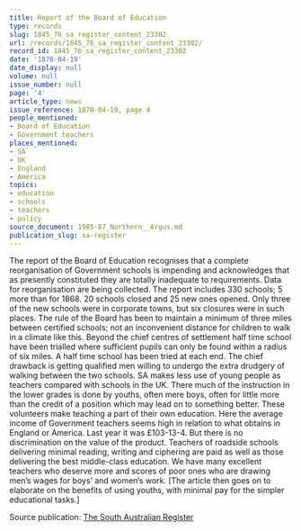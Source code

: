 ```yaml
---
title: Report of the Board of Education
type: records
slug: 1845_76_sa_register_content_23302
url: /records/1845_76_sa_register_content_23302/
record_id: 1845_76_sa_register_content_23302
date: '1870-04-19'
date_display: null
volume: null
issue_number: null
page: '4'
article_type: news
issue_reference: 1870-04-19, page 4
people_mentioned:
- Board of Education
- Government teachers
places_mentioned:
- SA
- UK
- England
- America
topics:
- education
- schools
- teachers
- policy
source_document: 1985-87_Northern__Argus.md
publication_slug: sa-register
---
```


The report of the Board of Education recognises that a complete reorganisation of Government schools is impending and acknowledges that as presently constituted they are totally inadequate to requirements.  Data for reorganisation are being collected.  The report includes 330 schools; 5 more than for 1868.  20 schools closed and 25 new ones opened.  Only three of the new schools were in corporate towns, but six closures were in such places.  The rule of the Board has been to maintain a minimum of three miles between certified schools; not an inconvenient distance for children to walk in a climate like this.  Beyond the chief centres of settlement half time school have been trialled where sufficient pupils can only be found within a radius of six miles.  A half time school has been tried at each end.  The chief drawback is getting qualified men willing to undergo the extra drudgery of walking between the two schools.  SA makes less use of young people as teachers compared with schools in the UK.  There much of the instruction in the lower grades is done by youths, often mere boys, often for little more than the credit of a position which may lead on to something better.  These volunteers make teaching a part of their own education.  Here the average income of Government teachers seems high in relation to what obtains in England or America.  Last year it was £103-13-4.  But there is no discrimination on the value of the product.  Teachers of roadside schools delivering minimal reading, writing and ciphering are paid as well as those delivering the best middle-class education.  We have many excellent teachers who deserve more and scores of poor ones who are drawing men’s wages for boys’ and women’s work.  [The article then goes on to elaborate on the benefits of using youths, with minimal pay for the simpler educational tasks.]

Source publication: [The South Australian Register](/publications/sa-register/)
